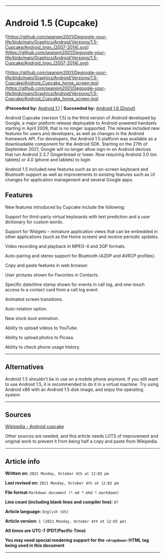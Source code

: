   
***

# Android 1.5 (Cupcake)

<!-- <details>
<summary><p>[Click/tap here to expand/collapse</p>
<p>the dropdown containing the Android logotype</p></summary> !-->

![https://github.com/seanpm2001/Degoogle-your-life/blob/main/Graphics/Android/Versions/1.5-Cupcake/Android_logo_(2007-2014).svg](https://github.com/seanpm2001/Degoogle-your-life/blob/main/Graphics/Android/Versions/1.5-Cupcake/Android_logo_(2007-2014).svg)

<!-- </details> !-->

![https://github.com/seanpm2001/Degoogle-your-life/blob/main/Graphics/Android/Versions/1.5-Cupcake/Android_Cupcake_home_screen.jpg](https://github.com/seanpm2001/Degoogle-your-life/blob/main/Graphics/Android/Versions/1.5-Cupcake/Android_Cupcake_home_screen.jpg)

(**Preceeded by:** [Android 1.1](https://github.com/seanpm2001/Degoogle-your-life/wiki/Android-1-1/) | **Succeeded by:** [Android 1.6 (Donut)](https://github.com/seanpm2001/Degoogle-your-life/wiki/Android-1-6-Donut/)

Android Cupcake (version 1.5) is the third version of Android developed by Google, a major platform release deployable to Android-powered handsets starting in April 2009, that is no longer supported. The release included new features for users and developers, as well as changes in the Android framework API. For developers, the Android 1.5 platform was available as a downloadable component for the Android SDK. Starting on the 27th of September 2021, Google will no longer allow sign-in on Android devices that run Android 2.3.7 Gingerbread or lower. Now requiring Android 3.0 (on tablets) or 4.0 (phone and tablets) to login 

Android 1.5 included new features such as an on-screen keyboard and Bluetooth support as well as improvements to existing features such as UI changes for application management and several Google apps.

## Features

New features introduced by Cupcake include the following:

Support for third-party virtual keyboards with text prediction and a user dictionary for custom words.

Support for Widgets – miniature application views that can be embedded in other applications (such as the Home screen) and receive periodic updates.

Video recording and playback in MPEG-4 and 3GP formats.

Auto-pairing and stereo support for Bluetooth (A2DP and AVRCP profiles).

Copy and paste features in web browser.

User pictures shown for Favorites in Contacts.

Specific date/time stamp shown for events in call log, and one-touch access to a contact card from a call log event.

Animated screen transitions.

Auto-rotation option.

New stock boot animation.

Ability to upload videos to YouTube.

Ability to upload photos to Picasa.

Ability to check phone usage history.

***

## Alternatives

Android 1.5 shouldn't be in use on a mobile phone anymore. If you still want to use Android 1.5, it is recommended to do it in a virtual machine. Try using Android x86 with an Android 1.5 disk image, and enjoy the operating system.

***

## Sources

[Wikipedia - Android cupcake](https://en.wikipedia.org/wiki/Android_Cupcake/)

Other sources are needed, and this article needs LOTS of improvement and original work to prevent it from being half a copy and paste from Wikipedia.

***

## Article info

**Written on:** `2021 Monday, October 4th at 12:02 pm`

**Last revised on:** `2021 Monday, October 4th at 12:02 pm`

**File format** `Markdown document (*.md *.mkd *.markdown)`

**Line count (including blank lines and compiler line):** `87`

**Article language:** `English (US)`

**Article version:** `1 (2021 Monday, October 4th at 12:02 pm)`

**All times are UTC-7 (PDT/Pacific Time)**

**You may need special rendering support for the `<dropdown>` HTML tag being used in this document**

***
